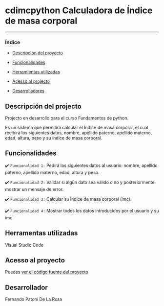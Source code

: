 # cdimcpython Calculadora de Índice de masa corporal 

<hr>

### Índice

- [Descripción del proyecto](#descripción-del-projecto)

- [Funcionalidades](#funcionalidades)

- [Herramientas utilizadas](#herramentas-utilizadas)

- [Acesso al projecto](#acesso-al-proyecto)

- [Desarrolladores](#desarrollador)

## Descripción del projecto 

<p align="justify">
Projecto en desarrollo para el curso Fundamentos de python.

Es un sistema que permitirá calcular el Índice de masa corporal, el cual recibirá los siguientes datos, nombre, apellido paterno, apellido materno, edad, altura, peso y su índice de masa corporal.

</p>

## Funcionalidades

:heavy_check_mark: `Funcionalidad 1:` Pedirá los siguientes datos al usuario: nombre, apellido paterno, apellido materno, edad, altura y peso.

:heavy_check_mark: `Funcionalidad 2:` Validar si algún dato sea válido o no y posteriormente mostrar un mensaje de error.

:heavy_check_mark: `Funcionalidad 3:` Calcular su Índice de masa corporal (imc).

:heavy_check_mark: `Funcionalidad 4:` Mostrar todos los datos introducidos por el usuario y su imc.


## Herramentas utilizadas

Visual Studio Code

###

## Acesso al proyecto

Puedes [ver el código fuente del proyecto](https://github.com/Fernando-p-dlr/cdimcpython/blob/main/calculadora_IMC.py) 

## Desarrollador
Fernando Patoni De La Rosa

